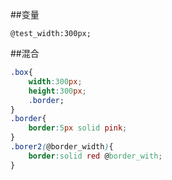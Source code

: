 ##变量

```
@test_width:300px;

```


##混合

```css
.box{
    width:300px;
    height:300px;
    .border;
}
.border{
    border:5px solid pink;
}
.borer2(@border_width){
    border:solid red @border_with;
}
```









